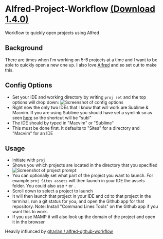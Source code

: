 Alfred-Project-Workflow [(Download 1.4.0)](http://bit.ly/1ehCkiR)
=======================

Workflow to quickly open projects using Alfred

## Background
There are times when I'm working on 5-6 projects at a time and I want to be able to quickly open a 
new one up. I also love [Alfred](http://www.alfredapp.com/) and so set out to make this.

## Config Options
* Set your IDE and working directory by writing ````proj set```` and the top options will drop down:
![Screenshot of config options](http://i.imgur.com/q5D42cY.png)
* Right now the only two IDEs that I know that will work are Sublime & Macvim. If you are using Sublime you should have set a symlink so as seen [here](http://www.sublimetext.com/docs/2/osx_command_line.html) so the shortcut will be "subl"
* The IDE should by typed in "Macvim" or "Sublime"
* This must be done first. It defaults to "Sites" for a directory and "Macvim" for an IDE

## Usage
* Initiate with ````proj````
* Shows you which projects are located in the directory that you specified
![Screenshot of project prompt](http://imgur.com/tqqqrWI.png)
* You can optionally set what part of the project you want to launch. For example ````proj Sites assets```` will then launch in your IDE the assets folder. You could also use ````*```` or ````.````
* Scroll down to select a project to launch
* It will then launch that project in your IDE and cd to that project in the terminal, run a git status for you, and open the Github app for that repository. Note: Install "Command Lines Tools" on the Github app if you want this to work.
* If you use MAMP it will also look up the domain of the project and open it in the browser


Heavily influnced by [gharlan / alfred-github-workflow](https://github.com/gharlan/alfred-github-workflow)

